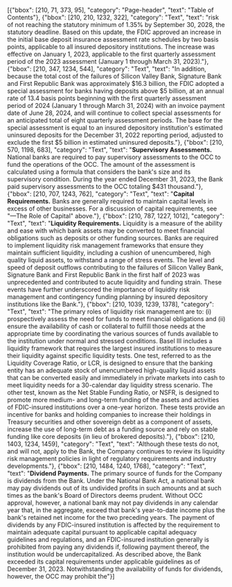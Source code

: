 [{"bbox": [210, 71, 373, 95], "category": "Page-header", "text": "Table of Contents"}, {"bbox": [210, 210, 1232, 322], "category": "Text", "text": "risk of not reaching the statutory minimum of 1.35% by September 30, 2028, the statutory deadline. Based on this update, the FDIC approved an increase in the initial base deposit insurance assessment rate schedules by two basis points, applicable to all insured depository institutions. The increase was effective on January 1, 2023, applicable to the first quarterly assessment period of the 2023 assessment (January 1 through March 31, 2023)."}, {"bbox": [210, 347, 1234, 544], "category": "Text", "text": "In addition, because the total cost of the failures of Silicon Valley Bank, Signature Bank and First Republic Bank was approximately $16.3 billion, the FDIC adopted a special assessment for banks having deposits above $5 billion, at an annual rate of 13.4 basis points beginning with the first quarterly assessment period of 2024 (January 1 through March 31, 2024) with an invoice payment date of June 28, 2024, and will continue to collect special assessments for an anticipated total of eight quarterly assessment periods. The base for the special assessment is equal to an insured depository institution's estimated uninsured deposits for the December 31, 2022 reporting period, adjusted to exclude the first $5 billion in estimated uninsured deposits."}, {"bbox": [210, 570, 1198, 683], "category": "Text", "text": "**Supervisory Assessments.** National banks are required to pay supervisory assessments to the OCC to fund the operations of the OCC. The amount of the assessment is calculated using a formula that considers the bank's size and its supervisory condition. During the year ended December 31, 2023, the Bank paid supervisory assessments to the OCC totaling $431 thousand."}, {"bbox": [210, 707, 1243, 762], "category": "Text", "text": "**Capital Requirements.** Banks are generally required to maintain capital levels in excess of other businesses. For a discussion of capital requirements, see \"—The Role of Capital\" above."}, {"bbox": [210, 787, 1227, 1012], "category": "Text", "text": "**Liquidity Requirements.** Liquidity is a measure of the ability and ease with which bank assets may be converted to meet financial obligations such as deposits or other funding sources. Banks are required to implement liquidity risk management frameworks that ensure they maintain sufficient liquidity, including a cushion of unencumbered, high quality liquid assets, to withstand a range of stress events. The level and speed of deposit outflows contributing to the failures of Silicon Valley Bank, Signature Bank and First Republic Bank in the first half of 2023 was unprecedented and contributed to acute liquidity and funding strain. These events have further underscored the importance of liquidity risk management and contingency funding planning by insured depository institutions like the Bank."}, {"bbox": [210, 1039, 1239, 1378], "category": "Text", "text": "The primary roles of liquidity risk management are to: (i) prospectively assess the need for funds to meet financial obligations and (ii) ensure the availability of cash or collateral to fulfill those needs at the appropriate time by coordinating the various sources of funds available to the institution under normal and stressed conditions. Basel III includes a liquidity framework that requires the largest insured institutions to measure their liquidity against specific liquidity tests. One test, referred to as the Liquidity Coverage Ratio, or LCR, is designed to ensure that the banking entity has an adequate stock of unencumbered high-quality liquid assets that can be converted easily and immediately in private markets into cash to meet liquidity needs for a 30-calendar day liquidity stress scenario. The other test, known as the Net Stable Funding Ratio, or NSFR, is designed to promote more medium- and long-term funding of the assets and activities of FDIC-insured institutions over a one-year horizon. These tests provide an incentive for banks and holding companies to increase their holdings in Treasury securities and other sovereign debt as a component of assets, increase the use of long-term debt as a funding source and rely on stable funding like core deposits (in lieu of brokered deposits)."}, {"bbox": [210, 1403, 1234, 1459], "category": "Text", "text": "Although these tests do not, and will not, apply to the Bank, the Company continues to review its liquidity risk management policies in light of regulatory requirements and industry developments."}, {"bbox": [210, 1484, 1240, 1768], "category": "Text", "text": "**Dividend Payments.** The primary source of funds for the Company is dividends from the Bank. Under the National Bank Act, a national bank may pay dividends out of its undivided profits in such amounts and at such times as the bank's Board of Directors deems prudent. Without OCC approval, however, a national bank may not pay dividends in any calendar year that, in the aggregate, exceed that bank's year-to-date income plus the bank's retained net income for the two preceding years. The payment of dividends by any FDIC-insured institution is affected by the requirement to maintain adequate capital pursuant to applicable capital adequacy guidelines and regulations, and an FDIC-insured institution generally is prohibited from paying any dividends if, following payment thereof, the institution would be undercapitalized. As described above, the Bank exceeded its capital requirements under applicable guidelines as of December 31, 2023. Notwithstanding the availability of funds for dividends, however, the OCC may prohibit the"}]